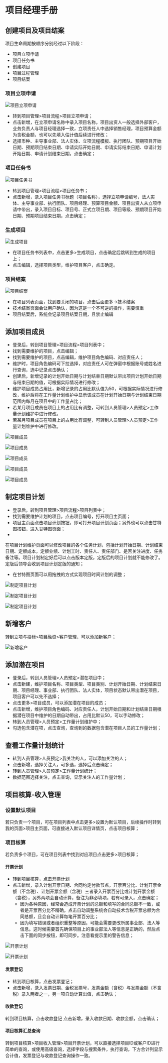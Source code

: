 # 项目经理手册

## 创建项目及项目结案

项目生命周期按顺序分别经过以下阶段：

- 项目立项申请
- 项目任务书
- 创建项目
- 项目过程管理
- 项目结案

### 项目立项申请

![项目立项申请](/img/user/manager/3A853D85-1550-4FD4-979C-16BADCE574A1.png)

- 转到项目管理>项目流程>项目立项申请；
- 点击新增，在立项申请名称中录入项目名称，项目出资人一般选择外部客户，业务负责人与项目经理选择一致，立项责任人中选择销售经理，项目预算金额为含税金额，也可以先填入估计值后续进行修改；
- 选择币种、主导事业部、法人实体、立项流程模板、执行团队、预期项目开始日期、预期项目结束日期、申请实际开始日期、申请实际结束日期、申请计划开始日期、申请计划结束日期，点击确定；

### 项目任务书

![项目任务书](/img/user/manager/48693395-7B5B-4294-84CE-2869E51926F2.png)

- 转到项目管理>项目流程>项目任务书；
- 点击新增，录入项目任务书标题（项目名称），选择立项申请编号，法人实体、主导事业部、执行团队、项目经理、预算项目金额、项目出资人从立项申请中带出，录入项目目标、项目号、正式立项日期、项目等级、预期项目开始日期、预期项目结束日期，点击确定；

### 生成项目

![生成项目](/img/user/manager/F22AE407-FA1E-4C26-8A22-1533A750DA7E.png)

- 在项目任务书列表中，点击更多>生成项目，点击确定后跳转到生成的项目上；
- 点击编辑，选择项目类型，维护项目客户，点击确定。

### 项目结案

![项目结案](/img/user/manager/15E11536-2E8E-4979-B509-3F14AD84725A.png)

- 在项目列表页面，找到要关闭的项目，点击后面更多->技术结案
- 技术结案页面会让用户确认，因为这是一个不可逆的操作，需要慎重
- 项目结案后，系统会记录项目结案日期，且禁止编辑

## 添加项目成员

- 登录后，转到项目管理>项目流程>项目列表中；
- 找到需要维护的项目，点击编辑；
- 找到需要维护的项目，点击编辑，维护项目角色编码、对应责任人；
- 维护时，项目角色编码可下拉选择，对应责任人可在弹窗中根据账号或姓名进行查询，选中记录点击确认；
- 创建后，新增记录的计划开始日期与计划结束日期默认带出项目计划开始日期与结束日期的值，可根据实际情况进行修改；
- 维护项目成员占用比，新增记录的占用比默认值为50，可根据实际情况进行修改，维护后将在工作量计划维护中显示该成员在计划开始日期与计划结束日期范围内每月在项目中的工作量占比；
- 若某月项目成员在项目上的占用比有调整，可转到人员管理>人员预定>工作量计划维护中进行修改。
- 若某月项目成员在项目上的占用比有调整，可转到人员管理>人员预定>工作量计划维护中进行修改。

![项目成员](/img/user/manager/944E63EA-1A27-4738-9FBD-573FFBF9EEEE.png)

![项目成员](/img/user/manager/0B4A8510-5A16-4700-A55A-022C173751E4.png)

![项目成员](/img/user/manager/A78D8A06-C042-48B0-BC42-CE83C10430DE.png)

![项目成员](/img/user/manager/C0E28D19-CCE0-4328-AEC5-94DC359CEE29.png)

![项目成员](/img/user/manager/92D4FD7A-FB32-4614-AFB4-CC468461AD95.png)

## 制定项目计划

- 登录后，转到项目管理>项目流程>项目列表中；
- 找到需要维护计划的项目，点击项目编号，打开项目主页面；
- 项目主页面点击项目计划按钮，即可打开项目计划页面；另外也可以点击甘特图按钮，进入甘特图页面；
-
在项目计划维护页面可以修改项目的各个任务计划，包括计划开始日期、计划结束日期、定额成本，定额业绩、计划工时、责任人、责任部门、是否关注进度、任务备注等。项目计划制定好后可以点击版本定版，定版后的项目计划就不能修改了。定版后领导会收到项目计划定版的通知；
- 在甘特图页面可以用拖拽的方式实现项目时间计划的调整；

![制定项目计划](/img/user/manager/C1171273-7804-44E1-970A-DFBBB8AEAE23.png)

![制定项目计划](/img/user/manager/AEFE2E47-1764-462F-BC8D-A70B92F2FB65.png)

![制定项目计划](/img/user/manager/205E6F4B-4A78-4D88-88BA-12926853C935.png)

## 新增客户

转到立项与投标>项目融资>客户管理，可以添加新客户；

![新增客户](/img/user/manager/862AD69F-1088-4C0F-8F6E-2F44D12522B7.png)

## 添加潜在项目

- 登录后，转到人员管理>人员预定>潜在项目中；
- 点击新建，维护项目名称、项目类型、项目类别、计划开始日期、计划结束日期、项目经理、事业部、执行团队、法人实体，项目状态默认带出潜在项目，项目客户可以先不选择；
- 点击更多>项目成员，可以添加潜在项目的成员；
- 点击新增，维护项目角色编码、对应责任人，计划开始日期和计划结束日期根据潜在项目中维护的日期自动带出，占用比默认50，可以手动修改；
- 转到人员管理>人员预定>工作量计划维护中；
- 勾选包含潜在项，点击查询，查询到的数据包含潜在项目人员的工作量计划；

## 查看工作量计划统计

- 转到人员管理>人员预定>我关注的人，可以添加关注的人；
- 点击新增，选择关注人，可多选，选择后点击确定；
- 转到人员管理>人员预定>工作量计划统计；
- 数据范围选择关注，点击查询，显示关注人的工作量计划；

## 项目核算-收入管理

### 设置默认项目

若只负责一个项目，可在项目列表中点击更多>设置为默认项目，后续操作时转到我的页面>项目主页面，可直接进入默认项目详情页，点击项目核算；

### 项目核算

若负责多个项目，可在项目列表中找到对应项目点击更多>项目核算；

#### 开票计划

- 转到项目核算，点击开票计划
- 点击新增，录入计划开票日期、合同约定付款节点，开票百分比、计划开票金额（不含税）、计划开票金额（含税）三者录入开票百分比或计划开票金额（含税），另外两项会自动计算，备注为非必填项，若有可录入，点击确定；
    - 因为各种原因，经常会造成开票计划的总额和填写的合同总额不一致，或者是开票百分比不精确。点击自动调整系统会自动技术含税开票总额为合同总额，且会自动计算每笔开票百分比；
    - 因为填写错误或者组织重整等原因，可能会需要更改所属事业部、法人等信息。这时候需要首先确保项目上的事业部法人等信息是正确的，然后点击下面的同步按钮，即可同步。注意看提示里的警告信息；

![开票计划](/img/user/manager/0631F730-96E7-4574-BD0A-5C06027EB2D7.png)

![开票计划](/img/user/manager/D05224CF-8BF4-435C-A64D-66255ADCBB37.png)

#### 发票登记

- 转到项目核算，点击发票登记；
- 点击新增，录入发票日期、金税发票号，发票金额（含税）与发票金额（不含税）录入两者之一，另一项自动计算出值，点击确认；

#### 收款登记

转到项目核算，点击收款登记
点击新增，录入收款日期、收款金额，点击确认；

#### 项目核算汇总查询

转到项目核算>项目收入管理>项目开票计划，可以直接选择项目ID或客户ID进行简单的查询，或使用高级查询，选择字段与搜索条件，执行查询，下方合计列显示合计值，发票登记与收款登记查询操作一致。
